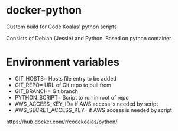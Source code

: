 # docker-python

Custom build for Code Koalas' python scripts

Consists of Debian (Jessie) and Python.  Based on python container.

# Environment variables
* GIT_HOSTS= Hosts file entry to be added
* GIT_REPO= URL of Git repo to pull from
* GIT_BRANCH= Git branch
* PYTHON_SCRIPT= Script to run in root of repo
* AWS_ACCESS_KEY_ID= if AWS access is needed by script
* AWS_SECRET_ACCESS_KEY= if AWS access is needed by script

https://hub.docker.com/r/codekoalas/python/

